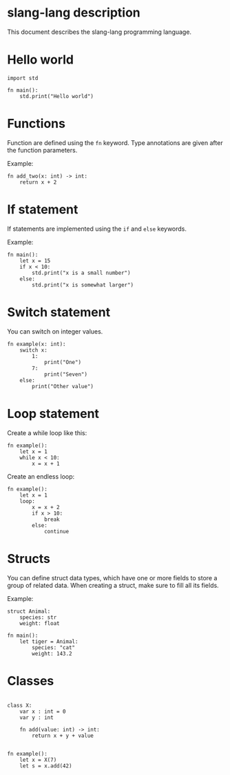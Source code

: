 # slang-lang description

This document describes the slang-lang programming
language.

# Hello world

```
import std

fn main():
    std.print("Hello world")

```

# Functions

Function are defined using the `fn` keyword.
Type annotations are given after the function
parameters.

Example:

```
fn add_two(x: int) -> int:
    return x + 2

```

# If statement

If statements are implemented using the `if` and `else` keywords.

Example:

```
fn main():
    let x = 15
    if x < 10:
        std.print("x is a small number")
    else:
        std.print("x is somewhat larger")
```

# Switch statement

You can switch on integer values.

```
fn example(x: int):
    switch x:
        1:
            print("One")
        7:
            print("Seven")
    else:
        print("Other value")

```

# Loop statement

Create a while loop like this:

```
fn example():
    let x = 1
    while x < 10:
        x = x + 1
```

Create an endless loop:

```
fn example():
    let x = 1
    loop:
        x = x + 2
        if x > 10:
            break
        else:
            continue
```

# Structs

You can define struct data types, which have one
or more fields to store a group of related data.
When creating a struct, make sure to fill all its
fields.

Example:

```
struct Animal:
    species: str
    weight: float

fn main():
    let tiger = Animal:
        species: "cat"
        weight: 143.2

```

# Classes

```

class X:
    var x : int = 0
    var y : int

    fn add(value: int) -> int:
        return x + y + value


fn example():
    let x = X(7)
    let s = x.add(42)

```
